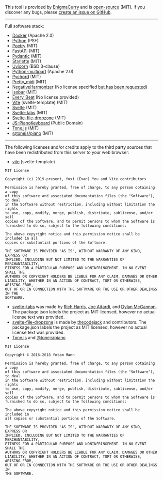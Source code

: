 This tool is provided by [EnigmaCurry](https://www.enigmacurry.com) and is [open-source](https://github.com/EnigmaCurry/music-functions) (MIT).  If you discover any bugs, please [create an issue on GitHub](https://github.com/EnigmaCurry/music-functions/issues).

* * *

Full software stack:

*   [Docker](https://github.com/moby/moby) (Apache 2.0)
*   [Python](https://github.com/python/cpython/) (PSF)
*   [Poetry](https://github.com/python-poetry/poetry) (MIT)
*   [FastAPI](https://github.com/tiangolo/fastapi) (MIT)
*   [Pydantic](https://github.com/samuelcolvin/pydantic) (MIT)
*   [Starlette](https://github.com/encode/starlette) (MIT)
*   [Uvicorn](https://github.com/encode/uvicorn) (BSD 3-clause)
*   [Python-multipart](https://github.com/andrew-d/python-multipart) (Apache 2.0)
*   [Pychord](https://github.com/yuma-m/pychord) (MIT)
*   [Pretty\_midi](https://github.com/craffel/pretty-midi) (MIT)
*   [NegativeHarmonizer](https://github.com/lukemcraig/NegativeHarmonizer) (No license specified [but has been requested](https://github.com/lukemcraig/NegativeHarmonizer/issues/7))
*   [Isobar](https://github.com/ideoforms/isobar) (MIT)
*   [Every\_Beat](https://github.com/monsieursquirrel/every_beat) (No license provided)
*   [Vite](https://github.com/vitejs/vite) (svelte-template) (MIT)
*   [Svelte](https://github.com/sveltejs/svelte) (MIT)
*   [Svelte-tabs](https://github.com/nickyhajal/svelte-tabs/) (MIT)
*   [Svelte-file-dropzone](https://github.com/thecodejack/svelte-file-dropzone) (MIT)
*   [JS-PianoKeyboard](https://github.com/BenjaminPritchard/js-PianoKeyboard) (Public Domain)
*   [Tone.js](https://github.com/Tonejs/Tone.js) (MIT)
*   [@tonejs/piano](https://github.com/tambien/Piano) (MIT)

* * *

The following licenses and/or credits apply to the third party sources that have been redistributed from this server to your web browser:

*   [vite](https://github.com/vitejs/vite) (svelte-template)  

```
MIT License

Copyright (c) 2019-present, Yuxi (Evan) You and Vite contributors

Permission is hereby granted, free of charge, to any person obtaining a copy
of this software and associated documentation files (the "Software"), to deal
in the Software without restriction, including without limitation the rights
to use, copy, modify, merge, publish, distribute, sublicense, and/or sell
copies of the Software, and to permit persons to whom the Software is
furnished to do so, subject to the following conditions:

The above copyright notice and this permission notice shall be included in all
copies or substantial portions of the Software.

THE SOFTWARE IS PROVIDED "AS IS", WITHOUT WARRANTY OF ANY KIND, EXPRESS OR
IMPLIED, INCLUDING BUT NOT LIMITED TO THE WARRANTIES OF MERCHANTABILITY,
FITNESS FOR A PARTICULAR PURPOSE AND NONINFRINGEMENT. IN NO EVENT SHALL THE
AUTHORS OR COPYRIGHT HOLDERS BE LIABLE FOR ANY CLAIM, DAMAGES OR OTHER
LIABILITY, WHETHER IN AN ACTION OF CONTRACT, TORT OR OTHERWISE, ARISING FROM,
OUT OF OR IN CONNECTION WITH THE SOFTWARE OR THE USE OR OTHER DEALINGS IN THE
SOFTWARE.
```

*   [svelte-tabs](https://github.com/nickyhajal/svelte-tabs/) was made by [Rich Harris](https://svelte.dev/repl/8e68120858e5322272dc9136c4bb79cc?version=3.7.0), [Joe Attardi](https://github.com/joeattardi), and [Dylan McGannon](https://github.com/d0x2f). The package.json labels the project as MIT licensed, however no actual license text was provided.
*   [svelte-file-dropzone](https://github.com/thecodejack/svelte-file-dropzone) is made by [thecodejack](https://github.com/thecodejack) and contributors. The package.json labels the project as MIT licensed, however no actual license text was provided.
*   [Tone.js](https://github.com/tambien/Piano) and [@tonejs/piano](https://github.com/tambien/Piano)

```
MIT License

Copyright © 2016-2018 Yotam Mann

Permission is hereby granted, free of charge, to any person obtaining a copy
of this software and associated documentation files (the "Software"), to deal
in the Software without restriction, including without limitation the rights
to use, copy, modify, merge, publish, distribute, sublicense, and/or sell
copies of the Software, and to permit persons to whom the Software is
furnished to do so, subject to the following conditions:

The above copyright notice and this permission notice shall be included in
all copies or substantial portions of the Software.

THE SOFTWARE IS PROVIDED "AS IS", WITHOUT WARRANTY OF ANY KIND, EXPRESS OR
IMPLIED, INCLUDING BUT NOT LIMITED TO THE WARRANTIES OF MERCHANTABILITY,
FITNESS FOR A PARTICULAR PURPOSE AND NONINFRINGEMENT. IN NO EVENT SHALL THE
AUTHORS OR COPYRIGHT HOLDERS BE LIABLE FOR ANY CLAIM, DAMAGES OR OTHER
LIABILITY, WHETHER IN AN ACTION OF CONTRACT, TORT OR OTHERWISE, ARISING FROM,
OUT OF OR IN CONNECTION WITH THE SOFTWARE OR THE USE OR OTHER DEALINGS IN
THE SOFTWARE.
```
